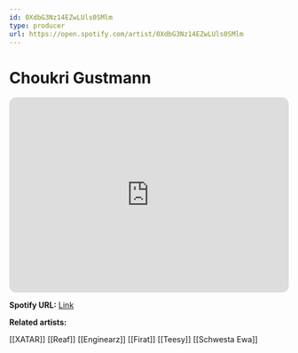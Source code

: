 ```yaml
---
id: 0XdbG3Nz14EZwLUls0SMlm
type: producer
url: https://open.spotify.com/artist/0XdbG3Nz14EZwLUls0SMlm
---
```

# Choukri Gustmann

<iframe style="border-radius:12px" src="https://open.spotify.com/embed/artist/0XdbG3Nz14EZwLUls0SMlm" width="100%" height="352" frameBorder="0" allowfullscreen="" allow="autoplay; clipboard-write; encrypted-media; fullscreen; picture-in-picture" loading="lazy"></iframe>

**Spotify URL:** [Link](https://open.spotify.com/artist/0XdbG3Nz14EZwLUls0SMlm)

**Related artists:**

[[XATAR]]
[[Reaf]]
[[Enginearz]]
[[Firat]]
[[Teesy]]
[[Schwesta Ewa]]
